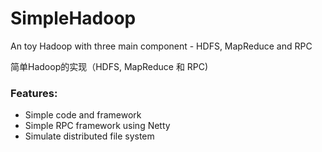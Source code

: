 # SimpleHadoop
An toy Hadoop with three main component - HDFS, MapReduce and RPC 

简单Hadoop的实现（HDFS, MapReduce 和 RPC)
### Features:
* Simple code and framework
* Simple RPC framework using Netty
* Simulate distributed file system
